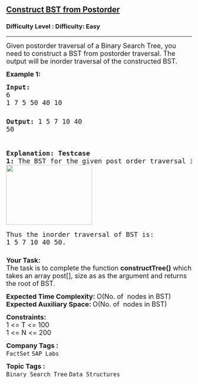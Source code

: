 <h2><a href="https://www.geeksforgeeks.org/problems/construct-bst-from-post-order/1">Construct BST from Postorder</a></h2><h3>Difficulty Level : Difficulty: Easy</h3><hr><div class="problems_problem_content__Xm_eO"><p><span style="font-size: 18px;">Given postorder traversal of a Binary Search Tree, you need to construct a BST from postorder traversal. The output will be inorder traversal of the constructed BST.</span></p>
<p><span style="font-size: 18px;"><strong>Example 1:</strong></span></p>
<pre><span style="font-size: 18px;"><strong>Input:</strong>
6
1 7 5 50 40 10</span>

<span style="font-size: 18px;"><strong>Output:</strong>
1 5 7 10 40 50</span>

<span style="font-size: 18px;"><strong>Explanation:
Testcase 1:</strong> The BST for the given post order traversal is:</span>
<img src="https://media.geeksforgeeks.org/img-practice/prod/addEditProblem/700587/Web/Other/blobid0_1755163078.webp" width="233" height="162">  <br><span style="font-size: 18px;">Thus the inorder traversal of BST is: 1 5 7 10 40 50.</span></pre>
<p><span style="font-size: 18px;"><strong>Your Task:</strong><br>The task is to complete the function <strong>constructTree()</strong> which takes an array post[], size as as the argument and returns the root of BST. </span></p>
<p><span style="font-size: 18px;"><strong>Expected Time Complexity:&nbsp;</strong>O(No. of&nbsp; nodes in BST)<br><strong>Expected Auxiliary Space:&nbsp;</strong>O(No. of&nbsp; nodes in&nbsp;BST)</span></p>
<p><span style="font-size: 18px;"><strong>Constraints:</strong><br>1 &lt;= T &lt;= 100<br>1 &lt;= N &lt;= 200</span></p></div><p><span style=font-size:18px><strong>Company Tags : </strong><br><code>FactSet</code>&nbsp;<code>SAP Labs</code>&nbsp;<br><p><span style=font-size:18px><strong>Topic Tags : </strong><br><code>Binary Search Tree</code>&nbsp;<code>Data Structures</code>&nbsp;